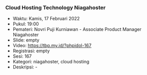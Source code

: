 ### Cloud Hosting Technology Niagahoster

- Waktu: Kamis, 17 Februari 2022
- Pukul: 19:00
- Pemateri: Novri Puji Kurniawan - Associate Product Manager Niagahoster
- Slide: empty
- Video: https://tbp.my.id/?phpidol-167
- Registrasi: empty
- Sesi: 167
- Kategori: niagahoster, cloud hosting
- Deskripsi: -
